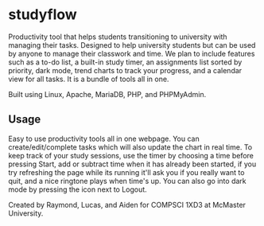# studyflow
Productivity tool that helps students transitioning to university with managing their tasks. Designed to help university students but can be used by anyone to manage their classwork and time. We plan to include features such as a to-do list, a built-in study timer, an assignments list sorted by priority, dark mode, trend charts to track your progress, and a calendar view for all tasks. It is a bundle of tools all in one.

Built using Linux, Apache, MariaDB, PHP, and PHPMyAdmin.

## Usage
Easy to use productivity tools all in one webpage. You can create/edit/complete tasks which will also update the chart in real time. To keep track of your study sessions, use the timer by choosing a time before pressing Start, add or subtract time when it has already been started, if you try refreshing the page while its running it'll ask you if you really want to quit, and a nice ringtone plays when time's up. You can also go into dark mode by pressing the icon next to Logout.

Created by Raymond, Lucas, and Aiden for COMPSCI 1XD3 at McMaster University.
